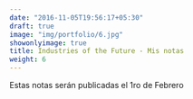 ```yaml
---
date: "2016-11-05T19:56:17+05:30"
draft: true
image: "img/portfolio/6.jpg"
showonlyimage: true
title: Industries of the Future - Mis notas
weight: 6
---
```


Estas notas serán publicadas el 1ro de Febrero